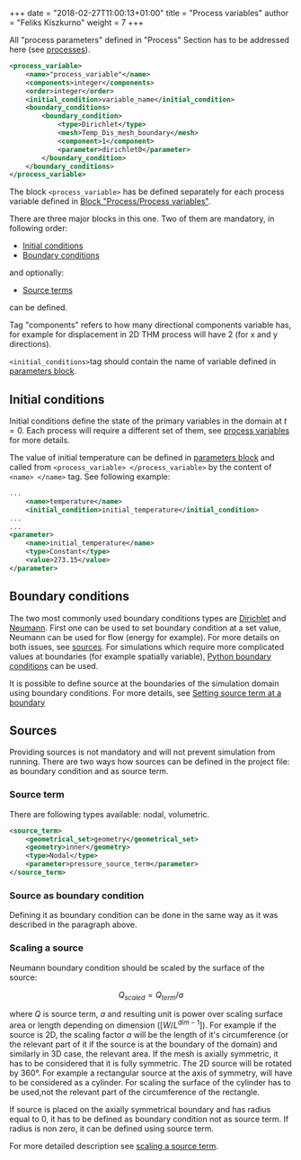 +++
date = "2018-02-27T11:00:13+01:00"
title = "Process variables"
author = "Feliks Kiszkurno"
weight = 7
+++

All "process parameters" defined in "Process" Section has to be addressed here (see [processes](/docs/userguide/blocks/processes/)).

```xml
<process_variable>
    <name>"process_variable"</name>
    <components>integer</components>
    <order>integer</order>
    <initial_condition>variable_name</initial_condition>
    <boundary_conditions>
        <boundary_condition>
            <type>Dirichlet</type>
            <mesh>Temp_Dis_mesh_boundary</mesh>
            <component>1</component>
            <parameter>dirichlet0</parameter>
        </boundary_condition>
    </boundary_conditions>
</process_variable>
```
The block `<process_variable>` has be defined separately for each process variable defined in [Block "Process/Process variables"](/docs/userguide/blocks/process/#process-variables).

There are three major blocks in this one. 
Two of them are mandatory, in following order:

- [Initial conditions](/docs/userguide/blocks/process_variables/#initial-conditions)
- [Boundary conditions](/docs/userguide/blocks/process_variables/#boundary-conditions)

and optionally:

- [Source terms](/docs/userguide/blocks/process_variables/#sources)

can be defined.

Tag "components" refers to how many directional components variable has, for example for displacement in 2D THM process will have 2 (for x and y directions).

`<initial_conditions>`tag should contain the name of variable defined in [parameters block](/docs/userguide/blocks/parameters/).

## Initial conditions

Initial conditions define the state of the primary variables in the domain at $t=0$.
Each process will require a different set of them, see [process variables](/docs/userguide/blocks/processes/#process-variables) for more details.

The value of initial temperature can be defined in [parameters block](/docs/userguide/blocks/parameters/) and called from `<process_variable> </process_variable>` by the content of `<name> </name>` tag.
See following example:

```xml
...
    <name>temperature</name>
    <initial_condition>initial_temperature</initial_condition>
...
...
<parameter>
    <name>initial_temperature</name>
    <type>Constant</type>
    <value>273.15</value>
</parameter>
```

## Boundary conditions

 The two most commonly used boundary conditions types are [Dirichlet](/docs/userguide/blocks/boundary_conditions/#dirichlet) and [Neumann](/docs/userguide/blocks/boundary_conditions/#neumann).
 First one can be used to set boundary condition at a set value, Neumann can be used for flow (energy for example).
 For more details on both issues, see [sources](/docs/userguide/blocks/process_variables/#sources).
 For simulations which require more complicated values at boundaries (for example spatially variable), [Python boundary conditions](/docs/userguide/blocks/boundary_conditions/#python) can be used.

 It is possible to define source at the boundaries of the simulation domain using boundary conditions. 
 For more details, see [Setting source term at a boundary](/docs/userguide/blocks/boundary_conditions/#setting-source-term-at-a-boundary)

## Sources

Providing sources is not mandatory and will not prevent simulation from running.
There are two ways how sources can be defined in the project file: as boundary condition and as source term.

### Source term

There are following types available: nodal, volumetric.

```xml
<source_term>
    <geometrical_set>geometry</geometrical_set>
    <geometry>inner</geometry>
    <type>Nodal</type>
    <parameter>pressure_source_term</parameter>
</source_term>
```

### Source as boundary condition

Defining it as boundary condition can be done in the same way as it was described in the paragraph above.

### Scaling a source

Neumann boundary condition should be scaled by the surface of the source:

$$ Q_{scaled} = Q_{term} / a $$

where $Q$ is source term, $a$ and resulting unit is power over scaling surface area or length depending on dimension ($[W / L^{dim-1}]$).
For example if the source is 2D, the scaling factor $a$ will be the length of it's circumference (or the relevant part of it if the source is at the boundary of the domain) and similarly in 3D case, the relevant area.
If the mesh is axially symmetric, it has to be considered that it is fully symmetric.
The 2D source will be rotated by $360°$.
For example a rectangular source at the axis of symmetry, will have to be considered as a cylinder.
For scaling the surface of the cylinder has to be used,not the relevant part of the circumference of the rectangle.

If source is placed on the axially symmetrical boundary and has radius equal to 0, it has to be defined as boundary condition not as source term.
If radius is non zero, it can be defined using source term.

For more detailed description see [scaling a source term](/docs/userguide/blocks/misc/scaling_source_term/).
